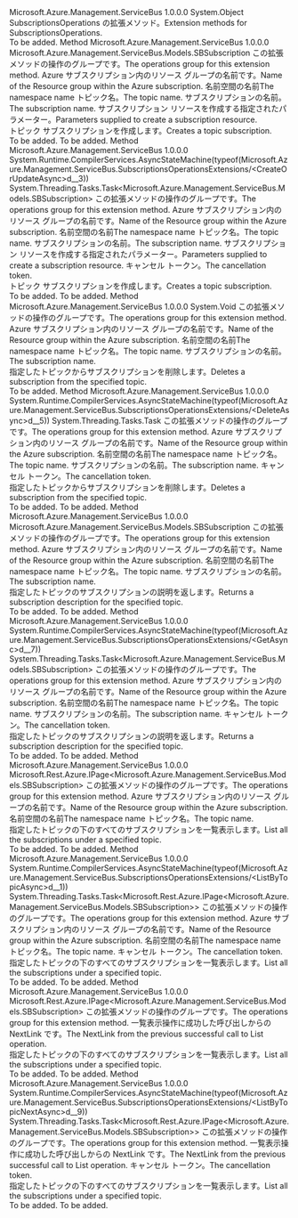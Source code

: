 <Type Name="SubscriptionsOperationsExtensions" FullName="Microsoft.Azure.Management.ServiceBus.SubscriptionsOperationsExtensions">
  <TypeSignature Language="C#" Value="public static class SubscriptionsOperationsExtensions" />
  <TypeSignature Language="ILAsm" Value=".class public auto ansi abstract sealed beforefieldinit SubscriptionsOperationsExtensions extends System.Object" />
  <TypeSignature Language="DocId" Value="T:Microsoft.Azure.Management.ServiceBus.SubscriptionsOperationsExtensions" />
  <TypeSignature Language="VB.NET" Value="Public Module SubscriptionsOperationsExtensions" />
  <TypeSignature Language="F#" Value="type SubscriptionsOperationsExtensions = class" />
  <AssemblyInfo>
    <AssemblyName>Microsoft.Azure.Management.ServiceBus</AssemblyName>
    <AssemblyVersion>1.0.0.0</AssemblyVersion>
  </AssemblyInfo>
  <Base>
    <BaseTypeName>System.Object</BaseTypeName>
  </Base>
  <Interfaces />
  <Docs>
    <summary>
            <span data-ttu-id="4f55e-101">SubscriptionsOperations の拡張メソッド。</span><span class="sxs-lookup"><span data-stu-id="4f55e-101">Extension methods for SubscriptionsOperations.</span></span>
            </summary>
    <remarks>To be added.</remarks>
  </Docs>
  <Members>
    <Member MemberName="CreateOrUpdate">
      <MemberSignature Language="C#" Value="public static Microsoft.Azure.Management.ServiceBus.Models.SBSubscription CreateOrUpdate (this Microsoft.Azure.Management.ServiceBus.ISubscriptionsOperations operations, string resourceGroupName, string namespaceName, string topicName, string subscriptionName, Microsoft.Azure.Management.ServiceBus.Models.SBSubscription parameters);" />
      <MemberSignature Language="ILAsm" Value=".method public static hidebysig class Microsoft.Azure.Management.ServiceBus.Models.SBSubscription CreateOrUpdate(class Microsoft.Azure.Management.ServiceBus.ISubscriptionsOperations operations, string resourceGroupName, string namespaceName, string topicName, string subscriptionName, class Microsoft.Azure.Management.ServiceBus.Models.SBSubscription parameters) cil managed" />
      <MemberSignature Language="DocId" Value="M:Microsoft.Azure.Management.ServiceBus.SubscriptionsOperationsExtensions.CreateOrUpdate(Microsoft.Azure.Management.ServiceBus.ISubscriptionsOperations,System.String,System.String,System.String,System.String,Microsoft.Azure.Management.ServiceBus.Models.SBSubscription)" />
      <MemberSignature Language="VB.NET" Value="&lt;Extension()&gt;&#xA;Public Function CreateOrUpdate (operations As ISubscriptionsOperations, resourceGroupName As String, namespaceName As String, topicName As String, subscriptionName As String, parameters As SBSubscription) As SBSubscription" />
      <MemberSignature Language="F#" Value="static member CreateOrUpdate : Microsoft.Azure.Management.ServiceBus.ISubscriptionsOperations * string * string * string * string * Microsoft.Azure.Management.ServiceBus.Models.SBSubscription -&gt; Microsoft.Azure.Management.ServiceBus.Models.SBSubscription" Usage="Microsoft.Azure.Management.ServiceBus.SubscriptionsOperationsExtensions.CreateOrUpdate (operations, resourceGroupName, namespaceName, topicName, subscriptionName, parameters)" />
      <MemberType>Method</MemberType>
      <AssemblyInfo>
        <AssemblyName>Microsoft.Azure.Management.ServiceBus</AssemblyName>
        <AssemblyVersion>1.0.0.0</AssemblyVersion>
      </AssemblyInfo>
      <ReturnValue>
        <ReturnType>Microsoft.Azure.Management.ServiceBus.Models.SBSubscription</ReturnType>
      </ReturnValue>
      <Parameters>
        <Parameter Name="operations" Type="Microsoft.Azure.Management.ServiceBus.ISubscriptionsOperations" RefType="this" />
        <Parameter Name="resourceGroupName" Type="System.String" />
        <Parameter Name="namespaceName" Type="System.String" />
        <Parameter Name="topicName" Type="System.String" />
        <Parameter Name="subscriptionName" Type="System.String" />
        <Parameter Name="parameters" Type="Microsoft.Azure.Management.ServiceBus.Models.SBSubscription" />
      </Parameters>
      <Docs>
        <param name="operations">
            <span data-ttu-id="4f55e-102">この拡張メソッドの操作のグループです。</span><span class="sxs-lookup"><span data-stu-id="4f55e-102">The operations group for this extension method.</span></span>
            </param>
        <param name="resourceGroupName">
            <span data-ttu-id="4f55e-103">Azure サブスクリプション内のリソース グループの名前です。</span><span class="sxs-lookup"><span data-stu-id="4f55e-103">Name of the Resource group within the Azure subscription.</span></span>
            </param>
        <param name="namespaceName">
            <span data-ttu-id="4f55e-104">名前空間の名前</span><span class="sxs-lookup"><span data-stu-id="4f55e-104">The namespace name</span></span>
            </param>
        <param name="topicName">
            <span data-ttu-id="4f55e-105">トピック名。</span><span class="sxs-lookup"><span data-stu-id="4f55e-105">The topic name.</span></span>
            </param>
        <param name="subscriptionName">
            <span data-ttu-id="4f55e-106">サブスクリプションの名前。</span><span class="sxs-lookup"><span data-stu-id="4f55e-106">The subscription name.</span></span>
            </param>
        <param name="parameters">
            <span data-ttu-id="4f55e-107">サブスクリプション リソースを作成する指定されたパラメーター。</span><span class="sxs-lookup"><span data-stu-id="4f55e-107">Parameters supplied to create a subscription resource.</span></span>
            </param>
        <summary>
            <span data-ttu-id="4f55e-108">トピック サブスクリプションを作成します。</span><span class="sxs-lookup"><span data-stu-id="4f55e-108">Creates a topic subscription.</span></span>
            <see href="https://msdn.microsoft.com/en-us/library/azure/mt639385.aspx" /></summary>
        <returns>To be added.</returns>
        <remarks>To be added.</remarks>
      </Docs>
    </Member>
    <Member MemberName="CreateOrUpdateAsync">
      <MemberSignature Language="C#" Value="public static System.Threading.Tasks.Task&lt;Microsoft.Azure.Management.ServiceBus.Models.SBSubscription&gt; CreateOrUpdateAsync (this Microsoft.Azure.Management.ServiceBus.ISubscriptionsOperations operations, string resourceGroupName, string namespaceName, string topicName, string subscriptionName, Microsoft.Azure.Management.ServiceBus.Models.SBSubscription parameters, System.Threading.CancellationToken cancellationToken = null);" />
      <MemberSignature Language="ILAsm" Value=".method public static hidebysig class System.Threading.Tasks.Task`1&lt;class Microsoft.Azure.Management.ServiceBus.Models.SBSubscription&gt; CreateOrUpdateAsync(class Microsoft.Azure.Management.ServiceBus.ISubscriptionsOperations operations, string resourceGroupName, string namespaceName, string topicName, string subscriptionName, class Microsoft.Azure.Management.ServiceBus.Models.SBSubscription parameters, valuetype System.Threading.CancellationToken cancellationToken) cil managed" />
      <MemberSignature Language="DocId" Value="M:Microsoft.Azure.Management.ServiceBus.SubscriptionsOperationsExtensions.CreateOrUpdateAsync(Microsoft.Azure.Management.ServiceBus.ISubscriptionsOperations,System.String,System.String,System.String,System.String,Microsoft.Azure.Management.ServiceBus.Models.SBSubscription,System.Threading.CancellationToken)" />
      <MemberSignature Language="F#" Value="static member CreateOrUpdateAsync : Microsoft.Azure.Management.ServiceBus.ISubscriptionsOperations * string * string * string * string * Microsoft.Azure.Management.ServiceBus.Models.SBSubscription * System.Threading.CancellationToken -&gt; System.Threading.Tasks.Task&lt;Microsoft.Azure.Management.ServiceBus.Models.SBSubscription&gt;" Usage="Microsoft.Azure.Management.ServiceBus.SubscriptionsOperationsExtensions.CreateOrUpdateAsync (operations, resourceGroupName, namespaceName, topicName, subscriptionName, parameters, cancellationToken)" />
      <MemberType>Method</MemberType>
      <AssemblyInfo>
        <AssemblyName>Microsoft.Azure.Management.ServiceBus</AssemblyName>
        <AssemblyVersion>1.0.0.0</AssemblyVersion>
      </AssemblyInfo>
      <Attributes>
        <Attribute>
          <AttributeName>System.Runtime.CompilerServices.AsyncStateMachine(typeof(Microsoft.Azure.Management.ServiceBus.SubscriptionsOperationsExtensions/&lt;CreateOrUpdateAsync&gt;d__3))</AttributeName>
        </Attribute>
      </Attributes>
      <ReturnValue>
        <ReturnType>System.Threading.Tasks.Task&lt;Microsoft.Azure.Management.ServiceBus.Models.SBSubscription&gt;</ReturnType>
      </ReturnValue>
      <Parameters>
        <Parameter Name="operations" Type="Microsoft.Azure.Management.ServiceBus.ISubscriptionsOperations" RefType="this" />
        <Parameter Name="resourceGroupName" Type="System.String" />
        <Parameter Name="namespaceName" Type="System.String" />
        <Parameter Name="topicName" Type="System.String" />
        <Parameter Name="subscriptionName" Type="System.String" />
        <Parameter Name="parameters" Type="Microsoft.Azure.Management.ServiceBus.Models.SBSubscription" />
        <Parameter Name="cancellationToken" Type="System.Threading.CancellationToken" />
      </Parameters>
      <Docs>
        <param name="operations">
            <span data-ttu-id="4f55e-109">この拡張メソッドの操作のグループです。</span><span class="sxs-lookup"><span data-stu-id="4f55e-109">The operations group for this extension method.</span></span>
            </param>
        <param name="resourceGroupName">
            <span data-ttu-id="4f55e-110">Azure サブスクリプション内のリソース グループの名前です。</span><span class="sxs-lookup"><span data-stu-id="4f55e-110">Name of the Resource group within the Azure subscription.</span></span>
            </param>
        <param name="namespaceName">
            <span data-ttu-id="4f55e-111">名前空間の名前</span><span class="sxs-lookup"><span data-stu-id="4f55e-111">The namespace name</span></span>
            </param>
        <param name="topicName">
            <span data-ttu-id="4f55e-112">トピック名。</span><span class="sxs-lookup"><span data-stu-id="4f55e-112">The topic name.</span></span>
            </param>
        <param name="subscriptionName">
            <span data-ttu-id="4f55e-113">サブスクリプションの名前。</span><span class="sxs-lookup"><span data-stu-id="4f55e-113">The subscription name.</span></span>
            </param>
        <param name="parameters">
            <span data-ttu-id="4f55e-114">サブスクリプション リソースを作成する指定されたパラメーター。</span><span class="sxs-lookup"><span data-stu-id="4f55e-114">Parameters supplied to create a subscription resource.</span></span>
            </param>
        <param name="cancellationToken">
            <span data-ttu-id="4f55e-115">キャンセル トークン。</span><span class="sxs-lookup"><span data-stu-id="4f55e-115">The cancellation token.</span></span>
            </param>
        <summary>
            <span data-ttu-id="4f55e-116">トピック サブスクリプションを作成します。</span><span class="sxs-lookup"><span data-stu-id="4f55e-116">Creates a topic subscription.</span></span>
            <see href="https://msdn.microsoft.com/en-us/library/azure/mt639385.aspx" /></summary>
        <returns>To be added.</returns>
        <remarks>To be added.</remarks>
      </Docs>
    </Member>
    <Member MemberName="Delete">
      <MemberSignature Language="C#" Value="public static void Delete (this Microsoft.Azure.Management.ServiceBus.ISubscriptionsOperations operations, string resourceGroupName, string namespaceName, string topicName, string subscriptionName);" />
      <MemberSignature Language="ILAsm" Value=".method public static hidebysig void Delete(class Microsoft.Azure.Management.ServiceBus.ISubscriptionsOperations operations, string resourceGroupName, string namespaceName, string topicName, string subscriptionName) cil managed" />
      <MemberSignature Language="DocId" Value="M:Microsoft.Azure.Management.ServiceBus.SubscriptionsOperationsExtensions.Delete(Microsoft.Azure.Management.ServiceBus.ISubscriptionsOperations,System.String,System.String,System.String,System.String)" />
      <MemberSignature Language="VB.NET" Value="&lt;Extension()&gt;&#xA;Public Sub Delete (operations As ISubscriptionsOperations, resourceGroupName As String, namespaceName As String, topicName As String, subscriptionName As String)" />
      <MemberSignature Language="F#" Value="static member Delete : Microsoft.Azure.Management.ServiceBus.ISubscriptionsOperations * string * string * string * string -&gt; unit" Usage="Microsoft.Azure.Management.ServiceBus.SubscriptionsOperationsExtensions.Delete (operations, resourceGroupName, namespaceName, topicName, subscriptionName)" />
      <MemberType>Method</MemberType>
      <AssemblyInfo>
        <AssemblyName>Microsoft.Azure.Management.ServiceBus</AssemblyName>
        <AssemblyVersion>1.0.0.0</AssemblyVersion>
      </AssemblyInfo>
      <ReturnValue>
        <ReturnType>System.Void</ReturnType>
      </ReturnValue>
      <Parameters>
        <Parameter Name="operations" Type="Microsoft.Azure.Management.ServiceBus.ISubscriptionsOperations" RefType="this" />
        <Parameter Name="resourceGroupName" Type="System.String" />
        <Parameter Name="namespaceName" Type="System.String" />
        <Parameter Name="topicName" Type="System.String" />
        <Parameter Name="subscriptionName" Type="System.String" />
      </Parameters>
      <Docs>
        <param name="operations">
            <span data-ttu-id="4f55e-117">この拡張メソッドの操作のグループです。</span><span class="sxs-lookup"><span data-stu-id="4f55e-117">The operations group for this extension method.</span></span>
            </param>
        <param name="resourceGroupName">
            <span data-ttu-id="4f55e-118">Azure サブスクリプション内のリソース グループの名前です。</span><span class="sxs-lookup"><span data-stu-id="4f55e-118">Name of the Resource group within the Azure subscription.</span></span>
            </param>
        <param name="namespaceName">
            <span data-ttu-id="4f55e-119">名前空間の名前</span><span class="sxs-lookup"><span data-stu-id="4f55e-119">The namespace name</span></span>
            </param>
        <param name="topicName">
            <span data-ttu-id="4f55e-120">トピック名。</span><span class="sxs-lookup"><span data-stu-id="4f55e-120">The topic name.</span></span>
            </param>
        <param name="subscriptionName">
            <span data-ttu-id="4f55e-121">サブスクリプションの名前。</span><span class="sxs-lookup"><span data-stu-id="4f55e-121">The subscription name.</span></span>
            </param>
        <summary>
            <span data-ttu-id="4f55e-122">指定したトピックからサブスクリプションを削除します。</span><span class="sxs-lookup"><span data-stu-id="4f55e-122">Deletes a subscription from the specified topic.</span></span>
            <see href="https://msdn.microsoft.com/en-us/library/azure/mt639381.aspx" /></summary>
        <remarks>To be added.</remarks>
      </Docs>
    </Member>
    <Member MemberName="DeleteAsync">
      <MemberSignature Language="C#" Value="public static System.Threading.Tasks.Task DeleteAsync (this Microsoft.Azure.Management.ServiceBus.ISubscriptionsOperations operations, string resourceGroupName, string namespaceName, string topicName, string subscriptionName, System.Threading.CancellationToken cancellationToken = null);" />
      <MemberSignature Language="ILAsm" Value=".method public static hidebysig class System.Threading.Tasks.Task DeleteAsync(class Microsoft.Azure.Management.ServiceBus.ISubscriptionsOperations operations, string resourceGroupName, string namespaceName, string topicName, string subscriptionName, valuetype System.Threading.CancellationToken cancellationToken) cil managed" />
      <MemberSignature Language="DocId" Value="M:Microsoft.Azure.Management.ServiceBus.SubscriptionsOperationsExtensions.DeleteAsync(Microsoft.Azure.Management.ServiceBus.ISubscriptionsOperations,System.String,System.String,System.String,System.String,System.Threading.CancellationToken)" />
      <MemberSignature Language="F#" Value="static member DeleteAsync : Microsoft.Azure.Management.ServiceBus.ISubscriptionsOperations * string * string * string * string * System.Threading.CancellationToken -&gt; System.Threading.Tasks.Task" Usage="Microsoft.Azure.Management.ServiceBus.SubscriptionsOperationsExtensions.DeleteAsync (operations, resourceGroupName, namespaceName, topicName, subscriptionName, cancellationToken)" />
      <MemberType>Method</MemberType>
      <AssemblyInfo>
        <AssemblyName>Microsoft.Azure.Management.ServiceBus</AssemblyName>
        <AssemblyVersion>1.0.0.0</AssemblyVersion>
      </AssemblyInfo>
      <Attributes>
        <Attribute>
          <AttributeName>System.Runtime.CompilerServices.AsyncStateMachine(typeof(Microsoft.Azure.Management.ServiceBus.SubscriptionsOperationsExtensions/&lt;DeleteAsync&gt;d__5))</AttributeName>
        </Attribute>
      </Attributes>
      <ReturnValue>
        <ReturnType>System.Threading.Tasks.Task</ReturnType>
      </ReturnValue>
      <Parameters>
        <Parameter Name="operations" Type="Microsoft.Azure.Management.ServiceBus.ISubscriptionsOperations" RefType="this" />
        <Parameter Name="resourceGroupName" Type="System.String" />
        <Parameter Name="namespaceName" Type="System.String" />
        <Parameter Name="topicName" Type="System.String" />
        <Parameter Name="subscriptionName" Type="System.String" />
        <Parameter Name="cancellationToken" Type="System.Threading.CancellationToken" />
      </Parameters>
      <Docs>
        <param name="operations">
            <span data-ttu-id="4f55e-123">この拡張メソッドの操作のグループです。</span><span class="sxs-lookup"><span data-stu-id="4f55e-123">The operations group for this extension method.</span></span>
            </param>
        <param name="resourceGroupName">
            <span data-ttu-id="4f55e-124">Azure サブスクリプション内のリソース グループの名前です。</span><span class="sxs-lookup"><span data-stu-id="4f55e-124">Name of the Resource group within the Azure subscription.</span></span>
            </param>
        <param name="namespaceName">
            <span data-ttu-id="4f55e-125">名前空間の名前</span><span class="sxs-lookup"><span data-stu-id="4f55e-125">The namespace name</span></span>
            </param>
        <param name="topicName">
            <span data-ttu-id="4f55e-126">トピック名。</span><span class="sxs-lookup"><span data-stu-id="4f55e-126">The topic name.</span></span>
            </param>
        <param name="subscriptionName">
            <span data-ttu-id="4f55e-127">サブスクリプションの名前。</span><span class="sxs-lookup"><span data-stu-id="4f55e-127">The subscription name.</span></span>
            </param>
        <param name="cancellationToken">
            <span data-ttu-id="4f55e-128">キャンセル トークン。</span><span class="sxs-lookup"><span data-stu-id="4f55e-128">The cancellation token.</span></span>
            </param>
        <summary>
            <span data-ttu-id="4f55e-129">指定したトピックからサブスクリプションを削除します。</span><span class="sxs-lookup"><span data-stu-id="4f55e-129">Deletes a subscription from the specified topic.</span></span>
            <see href="https://msdn.microsoft.com/en-us/library/azure/mt639381.aspx" /></summary>
        <returns>To be added.</returns>
        <remarks>To be added.</remarks>
      </Docs>
    </Member>
    <Member MemberName="Get">
      <MemberSignature Language="C#" Value="public static Microsoft.Azure.Management.ServiceBus.Models.SBSubscription Get (this Microsoft.Azure.Management.ServiceBus.ISubscriptionsOperations operations, string resourceGroupName, string namespaceName, string topicName, string subscriptionName);" />
      <MemberSignature Language="ILAsm" Value=".method public static hidebysig class Microsoft.Azure.Management.ServiceBus.Models.SBSubscription Get(class Microsoft.Azure.Management.ServiceBus.ISubscriptionsOperations operations, string resourceGroupName, string namespaceName, string topicName, string subscriptionName) cil managed" />
      <MemberSignature Language="DocId" Value="M:Microsoft.Azure.Management.ServiceBus.SubscriptionsOperationsExtensions.Get(Microsoft.Azure.Management.ServiceBus.ISubscriptionsOperations,System.String,System.String,System.String,System.String)" />
      <MemberSignature Language="VB.NET" Value="&lt;Extension()&gt;&#xA;Public Function Get (operations As ISubscriptionsOperations, resourceGroupName As String, namespaceName As String, topicName As String, subscriptionName As String) As SBSubscription" />
      <MemberSignature Language="F#" Value="static member Get : Microsoft.Azure.Management.ServiceBus.ISubscriptionsOperations * string * string * string * string -&gt; Microsoft.Azure.Management.ServiceBus.Models.SBSubscription" Usage="Microsoft.Azure.Management.ServiceBus.SubscriptionsOperationsExtensions.Get (operations, resourceGroupName, namespaceName, topicName, subscriptionName)" />
      <MemberType>Method</MemberType>
      <AssemblyInfo>
        <AssemblyName>Microsoft.Azure.Management.ServiceBus</AssemblyName>
        <AssemblyVersion>1.0.0.0</AssemblyVersion>
      </AssemblyInfo>
      <ReturnValue>
        <ReturnType>Microsoft.Azure.Management.ServiceBus.Models.SBSubscription</ReturnType>
      </ReturnValue>
      <Parameters>
        <Parameter Name="operations" Type="Microsoft.Azure.Management.ServiceBus.ISubscriptionsOperations" RefType="this" />
        <Parameter Name="resourceGroupName" Type="System.String" />
        <Parameter Name="namespaceName" Type="System.String" />
        <Parameter Name="topicName" Type="System.String" />
        <Parameter Name="subscriptionName" Type="System.String" />
      </Parameters>
      <Docs>
        <param name="operations">
            <span data-ttu-id="4f55e-130">この拡張メソッドの操作のグループです。</span><span class="sxs-lookup"><span data-stu-id="4f55e-130">The operations group for this extension method.</span></span>
            </param>
        <param name="resourceGroupName">
            <span data-ttu-id="4f55e-131">Azure サブスクリプション内のリソース グループの名前です。</span><span class="sxs-lookup"><span data-stu-id="4f55e-131">Name of the Resource group within the Azure subscription.</span></span>
            </param>
        <param name="namespaceName">
            <span data-ttu-id="4f55e-132">名前空間の名前</span><span class="sxs-lookup"><span data-stu-id="4f55e-132">The namespace name</span></span>
            </param>
        <param name="topicName">
            <span data-ttu-id="4f55e-133">トピック名。</span><span class="sxs-lookup"><span data-stu-id="4f55e-133">The topic name.</span></span>
            </param>
        <param name="subscriptionName">
            <span data-ttu-id="4f55e-134">サブスクリプションの名前。</span><span class="sxs-lookup"><span data-stu-id="4f55e-134">The subscription name.</span></span>
            </param>
        <summary>
            <span data-ttu-id="4f55e-135">指定したトピックのサブスクリプションの説明を返します。</span><span class="sxs-lookup"><span data-stu-id="4f55e-135">Returns a subscription description for the specified topic.</span></span>
            <see href="https://msdn.microsoft.com/en-us/library/azure/mt639402.aspx" /></summary>
        <returns>To be added.</returns>
        <remarks>To be added.</remarks>
      </Docs>
    </Member>
    <Member MemberName="GetAsync">
      <MemberSignature Language="C#" Value="public static System.Threading.Tasks.Task&lt;Microsoft.Azure.Management.ServiceBus.Models.SBSubscription&gt; GetAsync (this Microsoft.Azure.Management.ServiceBus.ISubscriptionsOperations operations, string resourceGroupName, string namespaceName, string topicName, string subscriptionName, System.Threading.CancellationToken cancellationToken = null);" />
      <MemberSignature Language="ILAsm" Value=".method public static hidebysig class System.Threading.Tasks.Task`1&lt;class Microsoft.Azure.Management.ServiceBus.Models.SBSubscription&gt; GetAsync(class Microsoft.Azure.Management.ServiceBus.ISubscriptionsOperations operations, string resourceGroupName, string namespaceName, string topicName, string subscriptionName, valuetype System.Threading.CancellationToken cancellationToken) cil managed" />
      <MemberSignature Language="DocId" Value="M:Microsoft.Azure.Management.ServiceBus.SubscriptionsOperationsExtensions.GetAsync(Microsoft.Azure.Management.ServiceBus.ISubscriptionsOperations,System.String,System.String,System.String,System.String,System.Threading.CancellationToken)" />
      <MemberSignature Language="F#" Value="static member GetAsync : Microsoft.Azure.Management.ServiceBus.ISubscriptionsOperations * string * string * string * string * System.Threading.CancellationToken -&gt; System.Threading.Tasks.Task&lt;Microsoft.Azure.Management.ServiceBus.Models.SBSubscription&gt;" Usage="Microsoft.Azure.Management.ServiceBus.SubscriptionsOperationsExtensions.GetAsync (operations, resourceGroupName, namespaceName, topicName, subscriptionName, cancellationToken)" />
      <MemberType>Method</MemberType>
      <AssemblyInfo>
        <AssemblyName>Microsoft.Azure.Management.ServiceBus</AssemblyName>
        <AssemblyVersion>1.0.0.0</AssemblyVersion>
      </AssemblyInfo>
      <Attributes>
        <Attribute>
          <AttributeName>System.Runtime.CompilerServices.AsyncStateMachine(typeof(Microsoft.Azure.Management.ServiceBus.SubscriptionsOperationsExtensions/&lt;GetAsync&gt;d__7))</AttributeName>
        </Attribute>
      </Attributes>
      <ReturnValue>
        <ReturnType>System.Threading.Tasks.Task&lt;Microsoft.Azure.Management.ServiceBus.Models.SBSubscription&gt;</ReturnType>
      </ReturnValue>
      <Parameters>
        <Parameter Name="operations" Type="Microsoft.Azure.Management.ServiceBus.ISubscriptionsOperations" RefType="this" />
        <Parameter Name="resourceGroupName" Type="System.String" />
        <Parameter Name="namespaceName" Type="System.String" />
        <Parameter Name="topicName" Type="System.String" />
        <Parameter Name="subscriptionName" Type="System.String" />
        <Parameter Name="cancellationToken" Type="System.Threading.CancellationToken" />
      </Parameters>
      <Docs>
        <param name="operations">
            <span data-ttu-id="4f55e-136">この拡張メソッドの操作のグループです。</span><span class="sxs-lookup"><span data-stu-id="4f55e-136">The operations group for this extension method.</span></span>
            </param>
        <param name="resourceGroupName">
            <span data-ttu-id="4f55e-137">Azure サブスクリプション内のリソース グループの名前です。</span><span class="sxs-lookup"><span data-stu-id="4f55e-137">Name of the Resource group within the Azure subscription.</span></span>
            </param>
        <param name="namespaceName">
            <span data-ttu-id="4f55e-138">名前空間の名前</span><span class="sxs-lookup"><span data-stu-id="4f55e-138">The namespace name</span></span>
            </param>
        <param name="topicName">
            <span data-ttu-id="4f55e-139">トピック名。</span><span class="sxs-lookup"><span data-stu-id="4f55e-139">The topic name.</span></span>
            </param>
        <param name="subscriptionName">
            <span data-ttu-id="4f55e-140">サブスクリプションの名前。</span><span class="sxs-lookup"><span data-stu-id="4f55e-140">The subscription name.</span></span>
            </param>
        <param name="cancellationToken">
            <span data-ttu-id="4f55e-141">キャンセル トークン。</span><span class="sxs-lookup"><span data-stu-id="4f55e-141">The cancellation token.</span></span>
            </param>
        <summary>
            <span data-ttu-id="4f55e-142">指定したトピックのサブスクリプションの説明を返します。</span><span class="sxs-lookup"><span data-stu-id="4f55e-142">Returns a subscription description for the specified topic.</span></span>
            <see href="https://msdn.microsoft.com/en-us/library/azure/mt639402.aspx" /></summary>
        <returns>To be added.</returns>
        <remarks>To be added.</remarks>
      </Docs>
    </Member>
    <Member MemberName="ListByTopic">
      <MemberSignature Language="C#" Value="public static Microsoft.Rest.Azure.IPage&lt;Microsoft.Azure.Management.ServiceBus.Models.SBSubscription&gt; ListByTopic (this Microsoft.Azure.Management.ServiceBus.ISubscriptionsOperations operations, string resourceGroupName, string namespaceName, string topicName);" />
      <MemberSignature Language="ILAsm" Value=".method public static hidebysig class Microsoft.Rest.Azure.IPage`1&lt;class Microsoft.Azure.Management.ServiceBus.Models.SBSubscription&gt; ListByTopic(class Microsoft.Azure.Management.ServiceBus.ISubscriptionsOperations operations, string resourceGroupName, string namespaceName, string topicName) cil managed" />
      <MemberSignature Language="DocId" Value="M:Microsoft.Azure.Management.ServiceBus.SubscriptionsOperationsExtensions.ListByTopic(Microsoft.Azure.Management.ServiceBus.ISubscriptionsOperations,System.String,System.String,System.String)" />
      <MemberSignature Language="VB.NET" Value="&lt;Extension()&gt;&#xA;Public Function ListByTopic (operations As ISubscriptionsOperations, resourceGroupName As String, namespaceName As String, topicName As String) As IPage(Of SBSubscription)" />
      <MemberSignature Language="F#" Value="static member ListByTopic : Microsoft.Azure.Management.ServiceBus.ISubscriptionsOperations * string * string * string -&gt; Microsoft.Rest.Azure.IPage&lt;Microsoft.Azure.Management.ServiceBus.Models.SBSubscription&gt;" Usage="Microsoft.Azure.Management.ServiceBus.SubscriptionsOperationsExtensions.ListByTopic (operations, resourceGroupName, namespaceName, topicName)" />
      <MemberType>Method</MemberType>
      <AssemblyInfo>
        <AssemblyName>Microsoft.Azure.Management.ServiceBus</AssemblyName>
        <AssemblyVersion>1.0.0.0</AssemblyVersion>
      </AssemblyInfo>
      <ReturnValue>
        <ReturnType>Microsoft.Rest.Azure.IPage&lt;Microsoft.Azure.Management.ServiceBus.Models.SBSubscription&gt;</ReturnType>
      </ReturnValue>
      <Parameters>
        <Parameter Name="operations" Type="Microsoft.Azure.Management.ServiceBus.ISubscriptionsOperations" RefType="this" />
        <Parameter Name="resourceGroupName" Type="System.String" />
        <Parameter Name="namespaceName" Type="System.String" />
        <Parameter Name="topicName" Type="System.String" />
      </Parameters>
      <Docs>
        <param name="operations">
            <span data-ttu-id="4f55e-143">この拡張メソッドの操作のグループです。</span><span class="sxs-lookup"><span data-stu-id="4f55e-143">The operations group for this extension method.</span></span>
            </param>
        <param name="resourceGroupName">
            <span data-ttu-id="4f55e-144">Azure サブスクリプション内のリソース グループの名前です。</span><span class="sxs-lookup"><span data-stu-id="4f55e-144">Name of the Resource group within the Azure subscription.</span></span>
            </param>
        <param name="namespaceName">
            <span data-ttu-id="4f55e-145">名前空間の名前</span><span class="sxs-lookup"><span data-stu-id="4f55e-145">The namespace name</span></span>
            </param>
        <param name="topicName">
            <span data-ttu-id="4f55e-146">トピック名。</span><span class="sxs-lookup"><span data-stu-id="4f55e-146">The topic name.</span></span>
            </param>
        <summary>
            <span data-ttu-id="4f55e-147">指定したトピックの下のすべてのサブスクリプションを一覧表示します。</span><span class="sxs-lookup"><span data-stu-id="4f55e-147">List all the subscriptions under a specified topic.</span></span>
            <see href="https://msdn.microsoft.com/en-us/library/azure/mt639400.aspx" /></summary>
        <returns>To be added.</returns>
        <remarks>To be added.</remarks>
      </Docs>
    </Member>
    <Member MemberName="ListByTopicAsync">
      <MemberSignature Language="C#" Value="public static System.Threading.Tasks.Task&lt;Microsoft.Rest.Azure.IPage&lt;Microsoft.Azure.Management.ServiceBus.Models.SBSubscription&gt;&gt; ListByTopicAsync (this Microsoft.Azure.Management.ServiceBus.ISubscriptionsOperations operations, string resourceGroupName, string namespaceName, string topicName, System.Threading.CancellationToken cancellationToken = null);" />
      <MemberSignature Language="ILAsm" Value=".method public static hidebysig class System.Threading.Tasks.Task`1&lt;class Microsoft.Rest.Azure.IPage`1&lt;class Microsoft.Azure.Management.ServiceBus.Models.SBSubscription&gt;&gt; ListByTopicAsync(class Microsoft.Azure.Management.ServiceBus.ISubscriptionsOperations operations, string resourceGroupName, string namespaceName, string topicName, valuetype System.Threading.CancellationToken cancellationToken) cil managed" />
      <MemberSignature Language="DocId" Value="M:Microsoft.Azure.Management.ServiceBus.SubscriptionsOperationsExtensions.ListByTopicAsync(Microsoft.Azure.Management.ServiceBus.ISubscriptionsOperations,System.String,System.String,System.String,System.Threading.CancellationToken)" />
      <MemberSignature Language="F#" Value="static member ListByTopicAsync : Microsoft.Azure.Management.ServiceBus.ISubscriptionsOperations * string * string * string * System.Threading.CancellationToken -&gt; System.Threading.Tasks.Task&lt;Microsoft.Rest.Azure.IPage&lt;Microsoft.Azure.Management.ServiceBus.Models.SBSubscription&gt;&gt;" Usage="Microsoft.Azure.Management.ServiceBus.SubscriptionsOperationsExtensions.ListByTopicAsync (operations, resourceGroupName, namespaceName, topicName, cancellationToken)" />
      <MemberType>Method</MemberType>
      <AssemblyInfo>
        <AssemblyName>Microsoft.Azure.Management.ServiceBus</AssemblyName>
        <AssemblyVersion>1.0.0.0</AssemblyVersion>
      </AssemblyInfo>
      <Attributes>
        <Attribute>
          <AttributeName>System.Runtime.CompilerServices.AsyncStateMachine(typeof(Microsoft.Azure.Management.ServiceBus.SubscriptionsOperationsExtensions/&lt;ListByTopicAsync&gt;d__1))</AttributeName>
        </Attribute>
      </Attributes>
      <ReturnValue>
        <ReturnType>System.Threading.Tasks.Task&lt;Microsoft.Rest.Azure.IPage&lt;Microsoft.Azure.Management.ServiceBus.Models.SBSubscription&gt;&gt;</ReturnType>
      </ReturnValue>
      <Parameters>
        <Parameter Name="operations" Type="Microsoft.Azure.Management.ServiceBus.ISubscriptionsOperations" RefType="this" />
        <Parameter Name="resourceGroupName" Type="System.String" />
        <Parameter Name="namespaceName" Type="System.String" />
        <Parameter Name="topicName" Type="System.String" />
        <Parameter Name="cancellationToken" Type="System.Threading.CancellationToken" />
      </Parameters>
      <Docs>
        <param name="operations">
            <span data-ttu-id="4f55e-148">この拡張メソッドの操作のグループです。</span><span class="sxs-lookup"><span data-stu-id="4f55e-148">The operations group for this extension method.</span></span>
            </param>
        <param name="resourceGroupName">
            <span data-ttu-id="4f55e-149">Azure サブスクリプション内のリソース グループの名前です。</span><span class="sxs-lookup"><span data-stu-id="4f55e-149">Name of the Resource group within the Azure subscription.</span></span>
            </param>
        <param name="namespaceName">
            <span data-ttu-id="4f55e-150">名前空間の名前</span><span class="sxs-lookup"><span data-stu-id="4f55e-150">The namespace name</span></span>
            </param>
        <param name="topicName">
            <span data-ttu-id="4f55e-151">トピック名。</span><span class="sxs-lookup"><span data-stu-id="4f55e-151">The topic name.</span></span>
            </param>
        <param name="cancellationToken">
            <span data-ttu-id="4f55e-152">キャンセル トークン。</span><span class="sxs-lookup"><span data-stu-id="4f55e-152">The cancellation token.</span></span>
            </param>
        <summary>
            <span data-ttu-id="4f55e-153">指定したトピックの下のすべてのサブスクリプションを一覧表示します。</span><span class="sxs-lookup"><span data-stu-id="4f55e-153">List all the subscriptions under a specified topic.</span></span>
            <see href="https://msdn.microsoft.com/en-us/library/azure/mt639400.aspx" /></summary>
        <returns>To be added.</returns>
        <remarks>To be added.</remarks>
      </Docs>
    </Member>
    <Member MemberName="ListByTopicNext">
      <MemberSignature Language="C#" Value="public static Microsoft.Rest.Azure.IPage&lt;Microsoft.Azure.Management.ServiceBus.Models.SBSubscription&gt; ListByTopicNext (this Microsoft.Azure.Management.ServiceBus.ISubscriptionsOperations operations, string nextPageLink);" />
      <MemberSignature Language="ILAsm" Value=".method public static hidebysig class Microsoft.Rest.Azure.IPage`1&lt;class Microsoft.Azure.Management.ServiceBus.Models.SBSubscription&gt; ListByTopicNext(class Microsoft.Azure.Management.ServiceBus.ISubscriptionsOperations operations, string nextPageLink) cil managed" />
      <MemberSignature Language="DocId" Value="M:Microsoft.Azure.Management.ServiceBus.SubscriptionsOperationsExtensions.ListByTopicNext(Microsoft.Azure.Management.ServiceBus.ISubscriptionsOperations,System.String)" />
      <MemberSignature Language="VB.NET" Value="&lt;Extension()&gt;&#xA;Public Function ListByTopicNext (operations As ISubscriptionsOperations, nextPageLink As String) As IPage(Of SBSubscription)" />
      <MemberSignature Language="F#" Value="static member ListByTopicNext : Microsoft.Azure.Management.ServiceBus.ISubscriptionsOperations * string -&gt; Microsoft.Rest.Azure.IPage&lt;Microsoft.Azure.Management.ServiceBus.Models.SBSubscription&gt;" Usage="Microsoft.Azure.Management.ServiceBus.SubscriptionsOperationsExtensions.ListByTopicNext (operations, nextPageLink)" />
      <MemberType>Method</MemberType>
      <AssemblyInfo>
        <AssemblyName>Microsoft.Azure.Management.ServiceBus</AssemblyName>
        <AssemblyVersion>1.0.0.0</AssemblyVersion>
      </AssemblyInfo>
      <ReturnValue>
        <ReturnType>Microsoft.Rest.Azure.IPage&lt;Microsoft.Azure.Management.ServiceBus.Models.SBSubscription&gt;</ReturnType>
      </ReturnValue>
      <Parameters>
        <Parameter Name="operations" Type="Microsoft.Azure.Management.ServiceBus.ISubscriptionsOperations" RefType="this" />
        <Parameter Name="nextPageLink" Type="System.String" />
      </Parameters>
      <Docs>
        <param name="operations">
            <span data-ttu-id="4f55e-154">この拡張メソッドの操作のグループです。</span><span class="sxs-lookup"><span data-stu-id="4f55e-154">The operations group for this extension method.</span></span>
            </param>
        <param name="nextPageLink">
            <span data-ttu-id="4f55e-155">一覧表示操作に成功した呼び出しからの NextLink です。</span><span class="sxs-lookup"><span data-stu-id="4f55e-155">The NextLink from the previous successful call to List operation.</span></span>
            </param>
        <summary>
            <span data-ttu-id="4f55e-156">指定したトピックの下のすべてのサブスクリプションを一覧表示します。</span><span class="sxs-lookup"><span data-stu-id="4f55e-156">List all the subscriptions under a specified topic.</span></span>
            <see href="https://msdn.microsoft.com/en-us/library/azure/mt639400.aspx" /></summary>
        <returns>To be added.</returns>
        <remarks>To be added.</remarks>
      </Docs>
    </Member>
    <Member MemberName="ListByTopicNextAsync">
      <MemberSignature Language="C#" Value="public static System.Threading.Tasks.Task&lt;Microsoft.Rest.Azure.IPage&lt;Microsoft.Azure.Management.ServiceBus.Models.SBSubscription&gt;&gt; ListByTopicNextAsync (this Microsoft.Azure.Management.ServiceBus.ISubscriptionsOperations operations, string nextPageLink, System.Threading.CancellationToken cancellationToken = null);" />
      <MemberSignature Language="ILAsm" Value=".method public static hidebysig class System.Threading.Tasks.Task`1&lt;class Microsoft.Rest.Azure.IPage`1&lt;class Microsoft.Azure.Management.ServiceBus.Models.SBSubscription&gt;&gt; ListByTopicNextAsync(class Microsoft.Azure.Management.ServiceBus.ISubscriptionsOperations operations, string nextPageLink, valuetype System.Threading.CancellationToken cancellationToken) cil managed" />
      <MemberSignature Language="DocId" Value="M:Microsoft.Azure.Management.ServiceBus.SubscriptionsOperationsExtensions.ListByTopicNextAsync(Microsoft.Azure.Management.ServiceBus.ISubscriptionsOperations,System.String,System.Threading.CancellationToken)" />
      <MemberSignature Language="F#" Value="static member ListByTopicNextAsync : Microsoft.Azure.Management.ServiceBus.ISubscriptionsOperations * string * System.Threading.CancellationToken -&gt; System.Threading.Tasks.Task&lt;Microsoft.Rest.Azure.IPage&lt;Microsoft.Azure.Management.ServiceBus.Models.SBSubscription&gt;&gt;" Usage="Microsoft.Azure.Management.ServiceBus.SubscriptionsOperationsExtensions.ListByTopicNextAsync (operations, nextPageLink, cancellationToken)" />
      <MemberType>Method</MemberType>
      <AssemblyInfo>
        <AssemblyName>Microsoft.Azure.Management.ServiceBus</AssemblyName>
        <AssemblyVersion>1.0.0.0</AssemblyVersion>
      </AssemblyInfo>
      <Attributes>
        <Attribute>
          <AttributeName>System.Runtime.CompilerServices.AsyncStateMachine(typeof(Microsoft.Azure.Management.ServiceBus.SubscriptionsOperationsExtensions/&lt;ListByTopicNextAsync&gt;d__9))</AttributeName>
        </Attribute>
      </Attributes>
      <ReturnValue>
        <ReturnType>System.Threading.Tasks.Task&lt;Microsoft.Rest.Azure.IPage&lt;Microsoft.Azure.Management.ServiceBus.Models.SBSubscription&gt;&gt;</ReturnType>
      </ReturnValue>
      <Parameters>
        <Parameter Name="operations" Type="Microsoft.Azure.Management.ServiceBus.ISubscriptionsOperations" RefType="this" />
        <Parameter Name="nextPageLink" Type="System.String" />
        <Parameter Name="cancellationToken" Type="System.Threading.CancellationToken" />
      </Parameters>
      <Docs>
        <param name="operations">
            <span data-ttu-id="4f55e-157">この拡張メソッドの操作のグループです。</span><span class="sxs-lookup"><span data-stu-id="4f55e-157">The operations group for this extension method.</span></span>
            </param>
        <param name="nextPageLink">
            <span data-ttu-id="4f55e-158">一覧表示操作に成功した呼び出しからの NextLink です。</span><span class="sxs-lookup"><span data-stu-id="4f55e-158">The NextLink from the previous successful call to List operation.</span></span>
            </param>
        <param name="cancellationToken">
            <span data-ttu-id="4f55e-159">キャンセル トークン。</span><span class="sxs-lookup"><span data-stu-id="4f55e-159">The cancellation token.</span></span>
            </param>
        <summary>
            <span data-ttu-id="4f55e-160">指定したトピックの下のすべてのサブスクリプションを一覧表示します。</span><span class="sxs-lookup"><span data-stu-id="4f55e-160">List all the subscriptions under a specified topic.</span></span>
            <see href="https://msdn.microsoft.com/en-us/library/azure/mt639400.aspx" /></summary>
        <returns>To be added.</returns>
        <remarks>To be added.</remarks>
      </Docs>
    </Member>
  </Members>
</Type>